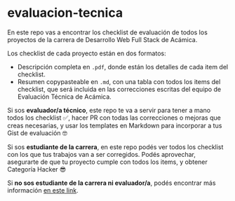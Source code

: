 # evaluacion-tecnica

En este repo vas a encontrar los checklist de evaluación de todos los proyectos de la carrera de Desarrollo Web Full Stack de Acámica. 

Los checklist de cada proyecto están en dos formatos:
- Descripción completa en `.pdf`, donde están los detalles de cada item del checklist. 
- Resumen copypasteable en `.md`, con una tabla con todos los items del checklist, que será incluida en las correcciones escritas del equipo de Evaluación Técnica de Acámica.

Si sos **evaluador/a técnico**, este repo te va a servir para tener a mano todos los checklist ✅, hacer PR con todas las correcciones o mejoras que creas necesarias, y usar los templates en Markdown para incorporar a tus Gist de evaluación 🤓

Si sos **estudiante de la carrera**, en este repo podés ver todos los checklist con los que tus trabajos van a ser corregidos. Podés aprovechar, asegurarte de que tu proyecto cumple con todos los items, y obtener Categoría Hacker 😎

Si **no sos estudiante de la carrera ni evaluador/a**, podés encontrar más información [en este link](https://acamica.com/fullstack/).
